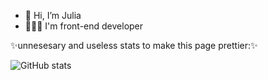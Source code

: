 - 👋 Hi, I’m Julia
- 👩🏻‍💻 I'm front-end developer

✨unnesesary and useless stats to make this page prettier:✨

![GitHub stats](https://github-readme-stats.vercel.app/api?username=zirreal&show_icons=true&theme=dracula)

<!---
zirreal/zirreal is a ✨ special ✨ repository because its `README.md` (this file) appears on your GitHub profile.
You can click the Preview link to take a look at your changes.
--->
